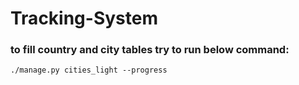 # Tracking-System



### to fill country and city tables try to run below command:
 ` ./manage.py cities_light --progress `
 
